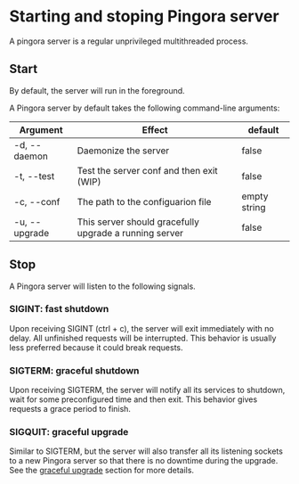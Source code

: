 # Starting and stoping Pingora server

A pingora server is a regular unprivileged multithreaded process.

## Start
By default, the server will run in the foreground.

A Pingora server by default takes the following command-line arguments:

| Argument      | Effect        | default|
| ------------- |-------------| ----|
| -d, --daemon | Daemonize the server | false |
| -t, --test | Test the server conf and then exit (WIP) | false |
| -c, --conf | The path to the configuarion file | empty string |
| -u, --upgrade | This server should gracefully upgrade a running server | false |

## Stop
A Pingora server will listen to the following signals.

### SIGINT: fast shutdown
Upon receiving SIGINT (ctrl + c), the server will exit immediately with no delay. All unfinished requests will be interrupted. This behavior is usually less preferred because it could break requests.

### SIGTERM: graceful shutdown
Upon receiving SIGTERM, the server will notify all its services to shutdown, wait for some preconfigured time and then exit. This behavior gives requests a grace period to finish.

### SIGQUIT: graceful upgrade
Similar to SIGTERM, but the server will also transfer all its listening sockets to a new Pingora server so that there is no downtime during the upgrade. See the [graceful upgrade](graceful.md) section for more details.
